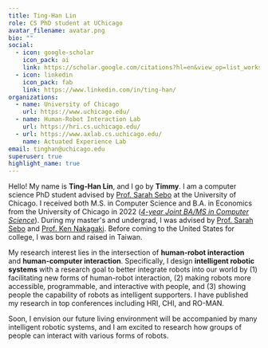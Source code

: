 ```yaml
---
title: Ting-Han Lin
role: CS PhD student at UChicago
avatar_filename: avatar.png
bio: ""
social:
  - icon: google-scholar
    icon_pack: ai
    link: https://scholar.google.com/citations?hl=en&view_op=list_works&authuser=1&gmla=AH70aAWwIx_iRht1dZVA4M0WeaS2qxM5zv6CyQb9Va1zN3nHToYDhb3_LylNHJwYsxFDuA9ZqtUb0owE500uhg&user=Fmvh74YAAAAJ
  - icon: linkedin
    icon_pack: fab
    link: https://www.linkedin.com/in/ting-han/
organizations:
  - name: University of Chicago
    url: https://www.uchicago.edu/
  - name: Human-Robot Interaction Lab
    url: https://hri.cs.uchicago.edu/
  - url: https://www.axlab.cs.uchicago.edu/
    name: Actuated Experience Lab
email: tinghan@uchicago.edu
superuser: true
highlight_name: true
---
```

Hello! My name is **Ting-Han Lin**, and I go by **Timmy**. I am a computer science PhD student advised by [Prof. Sarah Sebo](https://sarahsebo.com/) at the University of Chicago. I received both M.S. in Computer Science and B.A. in Economics from the University of Chicago in 2022 (*[4-year Joint BA/MS in Computer Science](http://collegecatalog.uchicago.edu/thecollege/jointdegreecomsci/)*). During my master's and undergrad, I was advised by [Prof. Sarah Sebo](https://sarahsebo.com/) and [Prof. Ken Nakagaki](https://www.ken-nakagaki.com/). Before coming to the United States for college, I was born and raised in Taiwan.

My research interest lies in the intersection of **human-robot interaction** and **human-computer interaction**. Specifically, I design **intelligent robotic systems** with a research goal to better integrate robots into our world by (1) facilitating new forms of human-robot interaction, (2) making robots more accessible, programmable, and interactive with people, and (3) showing people the capability of robots as intelligent supporters. I have published my research in top conferences including HRI, CHI, and RO-MAN.

Soon, I envision our future living environment will be accompanied by many intelligent robotic systems, and I am excited to research how groups of people can interact with various forms of robots.